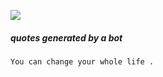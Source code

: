  ![](https://komarev.com/ghpvc/?username=NinaM31&color=78b6c2)

##### quotes generated by a bot
<!-- fluff starts -->
```
You can change your whole life . 
```
<!-- fluff ends -->
